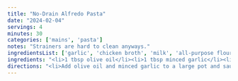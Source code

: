 ```yaml
---
title: "No-Drain Alfredo Pasta"
date: "2024-02-04"
servings: 4
minutes: 30
categories: ['mains', 'pasta']
notes: "Strainers are hard to clean anyways."
ingredientsList: ['garlic', 'chicken broth', 'milk', 'all-purpose flour', 'onion', 'parsley', 'pasta', 'parmesan', 'cheese', 'chicken']
ingredients: "<li>1 tbsp olive oil</li><li>1 tbsp minced garlic</li><li>2 cups chicken broth</li><li>2 cups milk</li><li>2 tbsp all-purpose flour</li><li>1 tsp onion powder</li><li>1 tsp dried parsley</li><li>280g pasta, dry</li><li>3/4 cup parmesan cheese</li><li>250g chicken, cooked</li>"
directions: "<li>Add olive oil and minced garlic to a large pot and saute for one minute.</li><li>Add broth, milk, flour, onion powder, parsley and uncooked pasta to pan and stir to combine over med-high heat.</li><li>Cover the pot with a lid, reduce heat and simmer for 15 minutes or until pasta is cooked, stirring once or twice.</li><li>Remove the pot from the heat and stir in your parmesan cheese and chicken.</li><li>Top with salt and pepper to serve.</li>"
---
```

